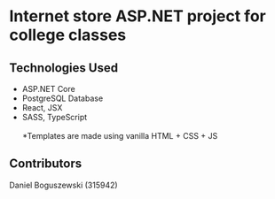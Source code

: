 # Internet store ASP.NET project for college classes 

## Technologies Used
- ASP.NET Core
- PostgreSQL Database
- React, JSX
- SASS, TypeScript \
\
*Templates are made using vanilla HTML + CSS + JS

## Contributors
Daniel Boguszewski (315942)
